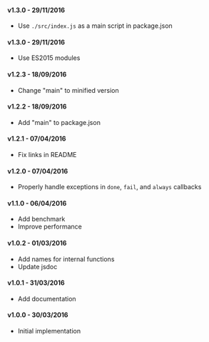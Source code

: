 #### v1.3.0 - 29/11/2016

- Use `./src/index.js` as a main script in package.json

#### v1.3.0 - 29/11/2016

- Use ES2015 modules

#### v1.2.3 - 18/09/2016

- Change "main" to minified version

#### v1.2.2 - 18/09/2016

- Add "main" to package.json

#### v1.2.1 - 07/04/2016

- Fix links in README

#### v1.2.0 - 07/04/2016

- Properly handle exceptions in `done`, `fail`, and `always` callbacks

#### v1.1.0 - 06/04/2016

- Add benchmark
- Improve performance

#### v1.0.2 - 01/03/2016

- Add names for internal functions
- Update jsdoc

#### v1.0.1 - 31/03/2016

- Add documentation

#### v1.0.0 - 30/03/2016

- Initial implementation
